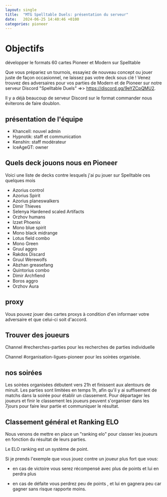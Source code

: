 ```yaml
---
layout: single
title:  "MTG Spelltable Duels: présentation du serveur"
date:   2024-06-25 14:40:46 +0100
categories: pioneer
---
```


# Objectifs

développer le formats 60 cartes Pioneer et Modern sur Spelltable

Que vous prépariez un tournois, essayiez de nouveau concept ou jouer juste de façon occasionnel, ne laissez pas votre deck sous clé ! Venez trouvez des adversaires pour vos parties de Modern et de Pioneer sur notre serveur Discord "Spelltable Duels" =>> https://discord.gg/9eYZCpQMU2.

Il y a déjà beaucoup de serveur Discord sur le format commander nous éviterons de faire doublon.

## présentation de l'équipe

- Khancell: nouvel admin
- Hypnotik: staff et communication
- Kenshin: staff modérateur
- IceAgeGT: owner

## Quels deck jouons nous en Pioneer

Voici une liste de decks contre lesquels j'ai pu jouer sur Spelltable ces quelques mois

- Azorius control
- Azorius Spirit
- Azorius planeswalkers
- Dimir Thieves
- Selenya Hardened scaled Artifacts
- Orzhov humans
- Izzet Phoenix
- Mono blue spirit
- Mono black midrange
- Lotus field combo
- Mono Green
- Gruul aggro
- Rakdos Discard
- Gruul Werewolfs
- Abzhan greasefang
- Quintorius combo
- Dimir Archfiend
- Boros aggro
- Orzhov Aura

## proxy

Vous pouvez jouer des cartes proxys à condition d'en informaer votre adversaire et que celui-ci soit d'accord.

## Trouver des joueurs 

Channel #recherches-parties pour les recherches de parties individuelle

Channel #organisation-ligues-pioneer pour les soirées organisée.


## nos soirées

Les soirées organisées débutent vers 21h et finissent aux alentours de minuit. Les parties sont limitées en temps 1h, afin qu'il y ai suffisement de matchs dans la soirée pour établir un classement. Pour départager les joueurs et finir le classement les joueurs peuvent s'organiser dans les 7jours pour faire leur partie et communiquer le résultat.

## Classement général et Ranking ELO

Nous venons de mettre en place un "ranking elo" pour classer les joueurs en fonction du résultat de leurs parties.

Le ELO ranking est un système de point.

Si je prends l'exemple que vous jouez contre un joueur plus fort que vous:

- en cas de victoire vous serez récompensé avec plus de points et lui en perdra plus

- en cas de défaite vous perdrez peu de points , et lui en gagnera peu car gagner sans risque rapporte moins.